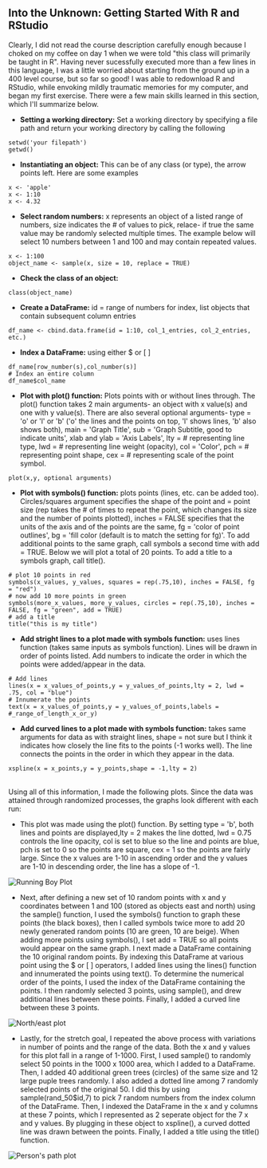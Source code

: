 ## Into the Unknown: Getting Started With R and RStudio
Clearly, I did not read the course description carefully enough because I choked on my coffee on day 1 when we were told "this class will primarily be taught in R". Having never sucessfully executed more than a few lines in this language, I was a little worried about starting from the ground up in a 400 level course, but so far so good! I was able to redownload R and RStudio, while envoking mildly traumatic memories for my computer, and began my first exercise. There were a few main skills learned in this section, which I'll summarize below.<br/>
- **Setting a working directory:** Set a working directory by specifying a file path and return your working directory by calling the following
```
setwd('your filepath')
getwd()
```
- **Instantiating an object:** This can be of any class (or type), the arrow points left. Here are some examples
```
x <- 'apple'
x <- 1:10
x <- 4.32
```
- **Select random numbers:** x represents an object of a listed range of numbers, size indicates the # of values to pick, relace- if true the same value may be randomly selected multiple times. The example below will select 10 numbers between 1 and 100 and may contain repeated values.
```
x <- 1:100
object_name <- sample(x, size = 10, replace = TRUE)
```
- **Check the class of an object:**
```
class(object_name)
```
- **Create a DataFrame:** id = range of numbers for index, list objects that contain subsequent column entries
```
df_name <- cbind.data.frame(id = 1:10, col_1_entries, col_2_entries, etc.)
```
- **Index a DataFrame:** using either $ or \[ ]
```
df_name[row_number(s),col_number(s)]
# Index an entire column
df_name$col_name

```

- **Plot with plot() function:** Plots points with or without lines through. The plot() function takes 2 main arguments- an object with x value(s) and one with y value(s). There are also several optional arguments- type = 'o' or 'l' or 'b' ('o' the lines and the points on top, 'l' shows lines, 'b' also shows both), main = 'Graph Title', sub = 'Graph Subtitle, good to indicate units', xlab and ylab = 'Axis Labels', lty = # representing line type, lwd = # representing line weight (opacity), col = 'Color', pch = # representing point shape, cex = # representing scale of the point symbol.
```
plot(x,y, optional arguments)
```
- **Plot with symbols() function:** plots points (lines, etc. can be added too). Circles/squares argument specifies the shape of the point and = point size (rep takes the # of times to repeat the point, which changes its size and the number of points plotted), inches = FALSE specifies that the units of the axis and of the points are the same, fg = 'color of point outlines', bg = 'fill color (default is to match the setting for fg)'. To add additional points to the same graph, call symbols a second time with add = TRUE. Below we will plot a total of 20 points. To add a title to a symbols graph, call title().
```
# plot 10 points in red
symbols(x_values, y_values, squares = rep(.75,10), inches = FALSE, fg = "red")
# now add 10 more points in green
symbols(more_x_values, more_y_values, circles = rep(.75,10), inches = FALSE, fg = "green", add = TRUE)
# add a title
title("this is my title")
```
- **Add stright lines to a plot made with symbols function:** uses lines function (takes same inputs as symbols function). Lines will be drawn in order of points listed. Add numbers to indicate the order in which the points were added/appear in the data.
```
# Add lines
lines(x = x_values_of_points,y = y_values_of_points,lty = 2, lwd = .75, col = "blue")
# Innumerate the points
text(x = x_values_of_points,y = y_values_of_points,labels = #_range_of_length_x_or_y)
```
- **Add curved lines to a plot made with symbols function:** takes same arguments for data as with straight lines, shape = not sure but I think it indicates how closely the line fits to the points (-1 works well). The line connects the points in the order in which they appear in the data.
```
xspline(x = x_points,y = y_points,shape = -1,lty = 2)
```
<br/>
Using all of this information, I made the following plots. Since the data was attained through randomized processes, the graphs look different with each run:<br/>

- This plot was made using the plot() function. By setting type = 'b', both lines and points are displayed,lty = 2 makes the line dotted, lwd = 0.75 controls the line opacity, col is set to blue so the line and points are blue, pch is set to 0 so the points are square, cex = 1 so the points are fairly large. Since the x values are 1-10 in ascending order and the y values are 1-10 in descending order, the line has a slope of -1.<br/>

![Running Boy Plot](https://aeraposo.github.io/Data-440-Raposo/running_boy_plt.png)<br/>

- Next, after defining a new set of 10 random points with x and y coordinates between 1 and 100 (stored as objects east and north) using the sample() function, I used the symbols() function to graph these points (the black boxes), then I called symbols twice more to add 20 newly generated random points (10 are green, 10 are beige). When adding more points using symbols(), I set add = TRUE so all points would appear on the same graph. I next made a DataFrame containing the 10 original random points. By indexing this DataFrame at various point using the $ or \[ ] operators, I added lines using the lines() function and innumerated the points using text(). To determine the numerical order of the points, I used the index of the DataFrame containing the points. I then randomly selected 3 points, using sample(), and drew additional lines between these points. Finally, I added a curved line between these 3 points.<br/>

![North/east plot](https://aeraposo.github.io/Data-440-Raposo/north_east_plt.png)<br/>

- Lastly, for the stretch goal, I repeated the above process with variations in number of points and the range of the data. Both the x and y values for this plot fall in a range of 1-1000. First, I used sample() to randomly select 50 points in the 1000 x 1000 area, which I added to a DataFrame. Then, I added 40 additional green trees (circles) of the same size and 12 large puple trees randomly. I also added a dotted line among 7 randomly selected points of the original 50. I did this by using sample(rand_50$id,7) to pick 7 random numbers from the index column of the DataFrame. Then, I indexed the DataFrame in the x and y columns at these 7 points, which I represented as 2 seperate object for the 7 x and y values. By plugging in these object to xspline(), a curved dotted line was drawn between the points. Finally, I added a title using the title() function.<br/>

![Person's path plot](https://aeraposo.github.io/Data-440-Raposo/person_path_plt.png)<br/>
